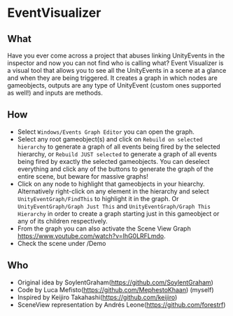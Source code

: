 # EventVisualizer

## What
Have you ever come across a project that abuses linking UnityEvents in the inspector and now you can
not find who is calling what?
Event Visualizer is a visual tool that allows you to see all the UnityEvents in a scene at
a glance and when they are being triggered. It creates a graph in which nodes are gameobjects,
outputs are any type of UnityEvent (custom ones supported as well!) and inputs are methods.

## How

- Select ```Windows/Events Graph Editor``` you can open the graph.
- Select any root gameobject(s) and click on ```Rebuild on selected hierarchy``` to generate a graph
of all events being fired by the selected hierarchy, or  ```Rebuild JUST selected``` to generate a
graph of all events being fired by exactly the selected gameobjects. You can deselect everything and 
click any of the buttons to generate the graph of the entire scene, but beware for massive graphs!
- Click on any node to highlight that gameobjects in your hiearchy.
Alternatively right-click on any element in the hierarchy and select ```UnityEventGraph/FindThis``` 
to highlight it in the graph. Or ```UnityEventGraph/Graph Just This``` and  ```UnityEventGraph/Graph This Hierarchy``` 
in order to create a graph starting just in this gameobject or any of its children respectively.
- From the graph you can also activate the Scene View Graph https://www.youtube.com/watch?v=IhG0LRFLmdo.
- Check the scene under /Demo 

## Who
- Original idea by SoylentGraham(https://github.com/SoylentGraham)
- Code by Luca Mefisto(https://github.com/MephestoKhaan) (myself)
- Inspired by Keijiro Takahashi(https://github.com/keijiro)
- SceneView representation by Andrés Leone(https://github.com/forestrf)
